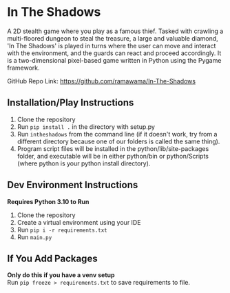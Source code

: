 ﻿# In The Shadows
A 2D stealth game where you play as a famous thief. Tasked with crawling a multi-floored dungeon to steal the treasure, a large and valuable diamond, 'In The Shadows' is played in turns where the user can move and interact with the environment, and the guards can react and proceed accordingly. It is a two-dimensional pixel-based game written in Python using the Pygame framework.

 GitHub Repo Link: https://github.com/ramawama/In-The-Shadows  
 
## Installation/Play Instructions
  1. Clone the repository
  2. Run `pip install .` in the directory with setup.py
  3. Run `intheshadows` from the command line (if it doesn't work, try from a different directory because one of our folders is called the same thing).
  4. Program script files will be installed in the python/lib/site-packages folder, and executable will be in either python/bin or python/Scripts (where python is your python install directory).

## Dev Environment Instructions
  **Requires Python 3.10 to Run**
  1. Clone the repository
  2. Create a virtual environment using your IDE
  3. Run `pip i -r requirements.txt`
  4. Run `main.py`

## If You Add Packages
  **Only do this if you have a venv setup**  
  Run `pip freeze > requirements.txt` to save requirements to file.
